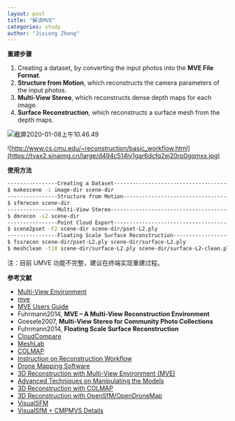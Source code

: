 ```yaml
---
layout: post
title: "解读MVE"
categories: study
author: "Jixiang Zhang"
---
```


**重建步骤**

1. Creating a dataset, by converting the input photos into the **MVE File Format**.
2. **Structure from Motion**, which reconstructs the camera parameters of the input photos.
3. **Multi-View Stereo**, which reconstructs dense depth maps for each image.
4. **Surface Reconstruction**, which reconstructs a surface mesh from the depth maps.

![截屏2020-01-08上午10.46.49](https://tvax2.sinaimg.cn/large/d494c514gy1gaoymcmfnlj213w09sk6x.jpg)

![http://www.cs.cmu.edu/~reconstruction/basic_workflow.html](https://tvax2.sinaimg.cn/large/d494c514ly1gar6dcfq2ej20rp0gqmxx.jpg)

**使用方法**

```bash
----------------Creating a Dataset------------------------------------------
$ makescene -i image-dir scene-dir
----------------Structure from Motion---------------------------------------
$ sfmrecon scene-dir
----------------Multi-View Stereo-------------------------------------------
$ dmrecon -s2 scene-dir
----------------Point Cloud Export------------------------------------------
$ scene2pset -F2 scene-dir scene-dir/pset-L2.ply
----------------Floating Scale Surface Reconstruction-----------------------
$ fssrecon scene-dir/pset-L2.ply scene-dir/surface-L2.ply
$ meshclean -t10 scene-dir/surface-L2.ply scene-dir/surface-L2-clean.ply
```

注：目前 UMVE 功能不完整，建议在终端实现重建过程。

**参考文献**

- [Multi-View Environment](https://www.gcc.tu-darmstadt.de/home/proj/mve/)
- [mve](https://github.com/simonfuhrmann/mve)
- [MVE Users Guide](https://github.com/simonfuhrmann/mve/wiki/MVE-Users-Guide)
- Fuhrmann2014, **MVE – A Multi-View Reconstruction Environment**
- Goesele2007, **Multi-View Stereo for Community Photo Collections**
- Fuhrmann2014, **Floating Scale Surface Reconstruction**
- [CloudCompare](https://github.com/CloudCompare/CloudCompare)
- [MeshLab](http://www.meshlab.net/)
- [COLMAP](https://colmap.github.io/install.html)
- [Instruction on Reconstruction Workflow](http://www.cs.cmu.edu/~reconstruction/basic_workflow.html)
- [Drone Mapping Software](https://www.opendronemap.org/)
- [3D Reconstruction with Multi-View Environment (MVE)](http://www.cs.cmu.edu/~reconstruction/MVE.html)
- [Advanced Techniques on Manipulating the Models](http://www.cs.cmu.edu/~reconstruction/advanced.html)
- [3D Reconstruction with COLMAP](http://www.cs.cmu.edu/~reconstruction/colmap.html)
- [3D Reconstruction with OpenSfM/OpenDroneMap](http://www.cs.cmu.edu/~reconstruction/opendronemap.html)
- [VisualSFM](http://ccwu.me/vsfm/)
- [VisualSfM + CMPMVS Details](https://www.tanksandtemples.org/details/13/)
